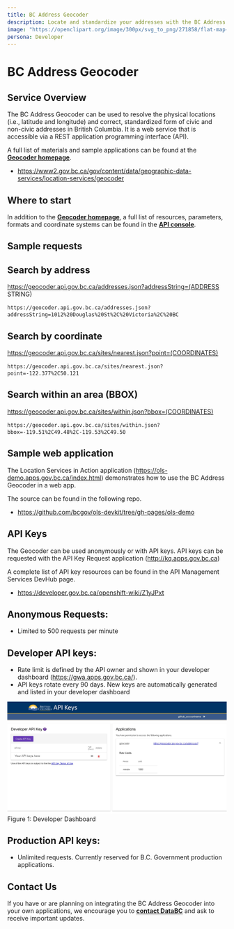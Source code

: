 ```yaml
---
title: BC Address Geocoder
description: Locate and standardize your addresses with the BC Address Geocoder.
image: "https://openclipart.org/image/300px/svg_to_png/271858/flat-map-gray.png"
persona: Developer
---
```


# BC Address Geocoder

## Service Overview
The BC Address Geocoder can be used to resolve the physical locations (i.e., latitude and longitude) and correct, standardized form of civic and non-civic addresses in British Columbia.  It is a web service that is accessible via a REST application programming interface (API).

A full list of materials and sample applications can be found at the **[Geocoder homepage](https://www2.gov.bc.ca/gov/content/data/geographic-data-services/location-services/geocoder)**.
* https://www2.gov.bc.ca/gov/content/data/geographic-data-services/location-services/geocoder


## Where to start
In addition to the **[Geocoder homepage](https://www2.gov.bc.ca/gov/content/data/geographic-data-services/location-services/geocoder)**, a full list of resources, parameters, formats and coordinate systems can be found in the **[API console](https://catalogue.data.gov.bc.ca/dataset/physical-address-geocoding-web-service/resource/40d6411e-ab98-4df9-a24e-67f81c45f6fa/view/1d3c42fc-53dc-4aab-ae3b-f4d056cb00e0)**. 


## Sample requests

## Search by address

https://geocoder.api.gov.bc.ca/addresses.json?addressString=(ADDRESS STRING)
```console
https://geocoder.api.gov.bc.ca/addresses.json?addressString=1012%20Douglas%20St%2C%20Victoria%2C%20BC
```

## Search by coordinate
https://geocoder.api.gov.bc.ca/sites/nearest.json?point=(COORDINATES)
```console
https://geocoder.api.gov.bc.ca/sites/nearest.json?point=-122.377%2C50.121
```

## Search within an area (BBOX)
https://geocoder.api.gov.bc.ca/sites/within.json?bbox=(COORDINATES)
```console
https://geocoder.api.gov.bc.ca/sites/within.json?bbox=-119.51%2C49.48%2C-119.53%2C49.50
```

## Sample web application

The Location Services in Action application (https://ols-demo.apps.gov.bc.ca/index.html) demonstrates how to use the BC Address Geocoder in a web app.

The source can be found in the following repo.
* https://github.com/bcgov/ols-devkit/tree/gh-pages/ols-demo


## API Keys

The Geocoder can be used anonymously or with API keys.
API keys can be requested with the API Key Request application (http://kq.apps.gov.bc.ca)

A complete list of API key resources can be found in the API Management Services DevHub page.
* https://developer.gov.bc.ca/openshift-wiki/Z1yJPxt

## Anonymous Requests:
*  Limited to 500 requests per minute

## Developer API keys:
*  Rate limit is defined by the API owner and shown in your developer dashboard (https://gwa.apps.gov.bc.ca/).
*  API keys rotate every 90 days. New keys are automatically generated and listed in your developer dashboard

![Developer Dashboard](https://raw.githubusercontent.com/bcgov/gwa/master/img/Enable_API_Keys.JPG)
Figure 1: Developer Dashboard

## Production API keys:
*  Unlimited requests. Currently reserved for B.C. Government production applications.

## Contact Us
If you have or are planning on integrating the BC Address Geocoder into your own applications, we encourage you to **[contact DataBC](https://forms.gov.bc.ca/databc-contact-us/)** and ask to receive important updates.
